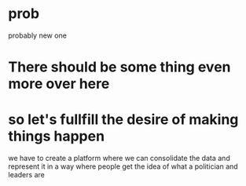 # prob
probably new one
# There should be some thing even more over here

# so let's fullfill the desire of making things happen

we have to create a platform where we can consolidate the data and represent it in a way where people get the idea of what a politician and leaders are

